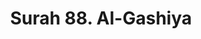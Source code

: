 ---
title       : "Surah 88. Al-Gashiya"
DATE        : 7/25/2018 9:18:18 AM
draft       : false
TYPE        : "quran"
layout      : "surah"
BookCode    : "ARB"
SurahNumber : "88"
TotalAyah   : "26"
---